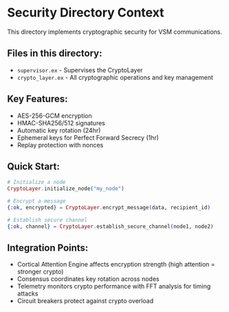 # Security Directory Context

This directory implements cryptographic security for VSM communications.

## Files in this directory:
- `supervisor.ex` - Supervises the CryptoLayer
- `crypto_layer.ex` - All cryptographic operations and key management

## Key Features:
- AES-256-GCM encryption
- HMAC-SHA256/512 signatures
- Automatic key rotation (24hr)
- Ephemeral keys for Perfect Forward Secrecy (1hr)
- Replay protection with nonces

## Quick Start:
```elixir
# Initialize a node
CryptoLayer.initialize_node("my_node")

# Encrypt a message
{:ok, encrypted} = CryptoLayer.encrypt_message(data, recipient_id)

# Establish secure channel
{:ok, channel} = CryptoLayer.establish_secure_channel(node1, node2)
```

## Integration Points:
- Cortical Attention Engine affects encryption strength (high attention = stronger crypto)
- Consensus coordinates key rotation across nodes
- Telemetry monitors crypto performance with FFT analysis for timing attacks
- Circuit breakers protect against crypto overload